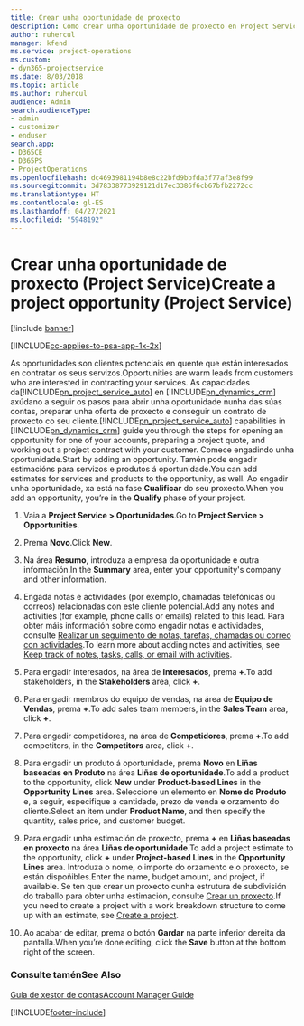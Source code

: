 ```yaml
---
title: Crear unha oportunidade de proxecto
description: Como crear unha oportunidade de proxecto en Project Service
author: ruhercul
manager: kfend
ms.service: project-operations
ms.custom:
- dyn365-projectservice
ms.date: 8/03/2018
ms.topic: article
ms.author: ruhercul
audience: Admin
search.audienceType:
- admin
- customizer
- enduser
search.app:
- D365CE
- D365PS
- ProjectOperations
ms.openlocfilehash: dc4693981194b8e8c22bfd9bbfda3f77af3e8f99
ms.sourcegitcommit: 3d78338773929121d17ec3386f6cb67bfb2272cc
ms.translationtype: HT
ms.contentlocale: gl-ES
ms.lasthandoff: 04/27/2021
ms.locfileid: "5948192"
---
```

# <a name="create-a-project-opportunity-project-service"></a><span data-ttu-id="2f8aa-103">Crear unha oportunidade de proxecto (Project Service)</span><span class="sxs-lookup"><span data-stu-id="2f8aa-103">Create a project opportunity (Project Service)</span></span>

[!include [banner](../includes/psa-now-project-operations.md)]

[!INCLUDE[cc-applies-to-psa-app-1x-2x](../includes/cc-applies-to-psa-app-1x-2x.md)]

<span data-ttu-id="2f8aa-104">As oportunidades son clientes potenciais en quente que están interesados en contratar os seus servizos.</span><span class="sxs-lookup"><span data-stu-id="2f8aa-104">Opportunities are warm leads from customers who are interested in contracting your services.</span></span> <span data-ttu-id="2f8aa-105">As capacidades da[!INCLUDE[pn_project_service_auto](../includes/pn-project-service-auto.md)] en [!INCLUDE[pn_dynamics_crm](../includes/pn-dynamics-crm.md)] axúdano a seguir os pasos para abrir unha oportunidade nunha das súas contas, preparar unha oferta de proxecto e conseguir un contrato de proxecto co seu cliente.</span><span class="sxs-lookup"><span data-stu-id="2f8aa-105">[!INCLUDE[pn_project_service_auto](../includes/pn-project-service-auto.md)] capabilities in [!INCLUDE[pn_dynamics_crm](../includes/pn-dynamics-crm.md)] guide you through the steps for opening an opportunity for one of your accounts, preparing a project quote, and working out a project contract with your customer.</span></span> <span data-ttu-id="2f8aa-106">Comece engadindo unha oportunidade.</span><span class="sxs-lookup"><span data-stu-id="2f8aa-106">Start by adding an opportunity.</span></span> <span data-ttu-id="2f8aa-107">Tamén pode engadir estimacións para servizos e produtos á oportunidade.</span><span class="sxs-lookup"><span data-stu-id="2f8aa-107">You can add estimates for services and products to the opportunity, as well.</span></span> <span data-ttu-id="2f8aa-108">Ao engadir unha oportunidade, xa está na fase **Cualificar** do seu proxecto.</span><span class="sxs-lookup"><span data-stu-id="2f8aa-108">When you add an opportunity, you’re in the **Qualify** phase of your project.</span></span>  
  
1.  <span data-ttu-id="2f8aa-109">Vaia a **Project Service > Oportunidades**.</span><span class="sxs-lookup"><span data-stu-id="2f8aa-109">Go to **Project Service > Opportunities**.</span></span>  
  
2.  <span data-ttu-id="2f8aa-110">Prema **Novo**.</span><span class="sxs-lookup"><span data-stu-id="2f8aa-110">Click **New**.</span></span>  
  
3.  <span data-ttu-id="2f8aa-111">Na área **Resumo**, introduza a empresa da oportunidade e outra información.</span><span class="sxs-lookup"><span data-stu-id="2f8aa-111">In the **Summary** area, enter your opportunity's company and other information.</span></span>  
  
4.  <span data-ttu-id="2f8aa-112">Engada notas e actividades (por exemplo, chamadas telefónicas ou correos) relacionadas con este cliente potencial.</span><span class="sxs-lookup"><span data-stu-id="2f8aa-112">Add any notes and activities (for example, phone calls or emails) related to this lead.</span></span> <span data-ttu-id="2f8aa-113">Para obter máis información sobre como engadir notas e actividades, consulte [Realizar un seguimento de notas, tarefas, chamadas ou correo con actividades](/dynamics365/customerengagement/on-premises/basics/work-with-activities).</span><span class="sxs-lookup"><span data-stu-id="2f8aa-113">To learn more about adding notes and activities, see [Keep track of notes, tasks, calls, or email with activities](/dynamics365/customerengagement/on-premises/basics/work-with-activities).</span></span>  
  
5.  <span data-ttu-id="2f8aa-114">Para engadir interesados, na área de **Interesados**, prema **+**.</span><span class="sxs-lookup"><span data-stu-id="2f8aa-114">To add stakeholders, in the **Stakeholders** area, click **+**.</span></span>  
  
6.  <span data-ttu-id="2f8aa-115">Para engadir membros do equipo de vendas, na área de **Equipo de Vendas**, prema **+**.</span><span class="sxs-lookup"><span data-stu-id="2f8aa-115">To add sales team members, in the **Sales Team** area, click **+**.</span></span>  
  
7.  <span data-ttu-id="2f8aa-116">Para engadir competidores, na área de **Competidores**, prema **+**.</span><span class="sxs-lookup"><span data-stu-id="2f8aa-116">To add competitors, in the **Competitors** area, click **+**.</span></span>  
  
8.  <span data-ttu-id="2f8aa-117">Para engadir un produto á oportunidade, prema **Novo** en **Liñas baseadas en Produto** na área **Liñas de oportunidade**.</span><span class="sxs-lookup"><span data-stu-id="2f8aa-117">To add a product to the opportunity, click **New** under **Product-based Lines** in the **Opportunity Lines** area.</span></span> <span data-ttu-id="2f8aa-118">Seleccione un elemento en **Nome do Produto** e, a seguir, especifique a cantidade, prezo de venda e orzamento do cliente.</span><span class="sxs-lookup"><span data-stu-id="2f8aa-118">Select an item under **Product Name**, and then specify the quantity, sales price, and customer budget.</span></span>  
  
9. <span data-ttu-id="2f8aa-119">Para engadir unha estimación de proxecto, prema **+** en **Liñas baseadas en proxecto** na área **Liñas de oportunidade**.</span><span class="sxs-lookup"><span data-stu-id="2f8aa-119">To add a project estimate to the opportunity, click **+** under **Project-based Lines** in the **Opportunity Lines** area.</span></span> <span data-ttu-id="2f8aa-120">Introduza o nome, o importe do orzamento e o proxecto, se están dispoñibles.</span><span class="sxs-lookup"><span data-stu-id="2f8aa-120">Enter the name, budget amount, and project, if available.</span></span> <span data-ttu-id="2f8aa-121">Se ten que crear un proxecto cunha estrutura de subdivisión do traballo para obter unha estimación, consulte [Crear un proxecto](../psa/create-project.md).</span><span class="sxs-lookup"><span data-stu-id="2f8aa-121">If you need to create a project with a work breakdown structure to come up with an estimate, see [Create a project](../psa/create-project.md).</span></span>  
  
10. <span data-ttu-id="2f8aa-122">Ao acabar de editar, prema o botón **Gardar** na parte inferior dereita da pantalla.</span><span class="sxs-lookup"><span data-stu-id="2f8aa-122">When you’re done editing, click the **Save** button at the bottom right of the screen.</span></span>  
  
### <a name="see-also"></a><span data-ttu-id="2f8aa-123">Consulte tamén</span><span class="sxs-lookup"><span data-stu-id="2f8aa-123">See Also</span></span>  
 [<span data-ttu-id="2f8aa-124">Guía de xestor de contas</span><span class="sxs-lookup"><span data-stu-id="2f8aa-124">Account Manager Guide</span></span>](../psa/account-manager-guide.md)


[!INCLUDE[footer-include](../includes/footer-banner.md)]